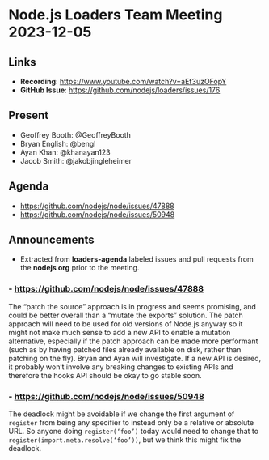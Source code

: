 # Node.js Loaders Team Meeting 2023-12-05

## Links

* **Recording**: https://www.youtube.com/watch?v=aEf3uzOFopY
* **GitHub Issue**: https://github.com/nodejs/loaders/issues/176

## Present

* Geoffrey Booth: @GeoffreyBooth
* Bryan English: @bengl
* Ayan Khan: @khanayan123
* Jacob Smith: @jakobjingleheimer

## Agenda

- https://github.com/nodejs/node/issues/47888
- https://github.com/nodejs/node/issues/50948

## Announcements

* Extracted from **loaders-agenda** labeled issues and pull requests from the **nodejs org** prior to the meeting.

### - https://github.com/nodejs/node/issues/47888

The “patch the source” approach is in progress and seems promising, and could be
better overall than a “mutate the exports” solution. The patch approach will
need to be used for old versions of Node.js anyway so it might not make much
sense to add a new API to enable a mutation alternative, especially if the patch
approach can be made more performant (such as by having patched files already
available on disk, rather than patching on the fly). Bryan and Ayan will
investigate. If a new API is desired, it probably won’t involve any breaking 
changes to existing APIs and therefore the hooks API should be okay to go stable 
soon.

### - https://github.com/nodejs/node/issues/50948

The deadlock might be avoidable if we change the first argument of `register`
from being any specifier to instead only be a relative or absolute URL. So
anyone doing `register(‘foo’)` today would need to change that to 
`register(import.meta.resolve(‘foo’))`, but we think this might fix the deadlock.
